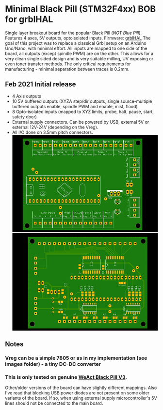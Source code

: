 # Minimal Black Pill (STM32F4xx) BOB for grblHAL 
Single layer breakout board for the popular Black Pill (*NOT Blue Pill*). Features 4 axes, 5V outputs, optoisolated inputs.
Firmware: [grblHAL](https://github.com/terjeio/grblHAL)
The goal of this project was to replace a classical Grbl setup on an Arduino Uno/Nano, with minimal effort.
All inputs are mapped to one side of the board, all outputs (except spindle PWM) are on the other. 
This allows for a very clean single sided design and is very suitable milling, UV exposing or even toner transfer methods.
The only critical requirements for manufacturing - minimal separation between traces is 0.2mm.

## Feb 2021 Initial release
  * 4 Axis outputs
  * 10 5V buffered outputs (XYZA step/dir outputs, single source-multiple buffered outputs enable, spindle PWM and enable, mist, flood)  
  * 8 Opto-isolated inputs (mapped to XYZ limits, probe, halt, pause, start, safety door)
  * External supply connectors. Can be powered by USB, external 5V or external 12V-24V (depending on the Vreg). 
  * All I/O done on 3.5mm pitch connectors.
![Top view](https://github.com/avizienis/Minimal-Black-Pill--STM32F4xx-BOB-for-grblHAL/blob/main/Images/Mini%20BP%20BOB%20PCB%20top.png?raw=true)
![Bottom view](https://github.com/avizienis/Minimal-Black-Pill--STM32F4xx-BOB-for-grblHAL/blob/main/Images/Mini%20BP%20BOB%20PCB%20bottom.png?raw=true)

## Notes

### Vreg can be a simple 7805 or as in my implementation (see images folder) - a tiny DC-DC converter
### This is only tested on genuine [WeAct Black Pill V3](https://github.com/WeActTC/MiniF4-STM32F4x1).
Other/older versions of the board can have slightly different mappings.
Also I've read that blocking USB power diodes are not present on some older variants of the board.
If so, when using external supply microcontroller's 5V lines should not be connected to the main board.

